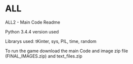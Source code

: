 # ALL
ALL2 - Main Code Readme

Python 3.4.4 version used 

Librarys used: tKinter, sys, PIL, time, random

To run the game download the main Code and image zip file (FINAL_IMAGES.zip) and text_files.zip
